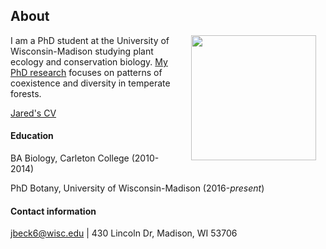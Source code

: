 ## About

<img style="padding: 0 15px; float: right;" src="https://jaredjbeck.github.io/images/IMG_1145.png"  align="right" width="200">

I am a PhD student at the University of Wisconsin-Madison studying plant ecology and conservation biology. [My PhD research](/coexistence.md) focuses on patterns of coexistence and diversity in temperate forests.

[Jared's CV]()

#### Education
BA Biology, Carleton College (2010-2014)

PhD Botany, University of Wisconsin-Madison (2016-*present*)

#### Contact information
jbeck6@wisc.edu | 430 Lincoln Dr, Madison, WI 53706
